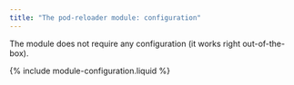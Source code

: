 ```yaml
---
title: "The pod-reloader module: configuration"
---
```


The module does not require any configuration (it works right out-of-the-box).

{% include module-configuration.liquid %}

